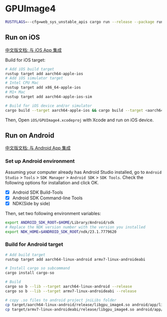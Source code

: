 # GPUImage4

```sh
RUSTFLAGS=--cfg=web_sys_unstable_apis cargo run --release --package run-wasm --
```

## Run on iOS
[中文版文档: 与 iOS App 集成](https://jinleili.github.io/learn-wgpu-zh/integration-and-debugging/ios/)

Build for iOS target:

```sh
# Add iOS build target
rustup target add aarch64-apple-ios 
# Add iOS simulator target
# Intel CPU Mac
rustup target add x86_64-apple-ios
# M1+ Mac
rustup target add aarch64-apple-ios-sim

# Build for iOS device and/or simulator
cargo build --target aarch64-apple-ios && cargo build --target <aarch64-apple-ios-sim or x86_64-apple-ios>

```

Then, Open `iOS/GPUImage4.xcodeproj` with Xcode and run on iOS device. 


## Run on Android
[中文版文档: 与 Android App 集成](https://jinleili.github.io/learn-wgpu-zh/integration-and-debugging/android/)

### Set up Android environment

Assuming your computer already has Android Studio installed, go to `Android Studio` > `Tools` > `SDK Manager` > `Android SDK` > `SDK Tools`. Check the following options for installation and click OK. 

- [x] Android SDK Build-Tools
- [x] Android SDK Command-line Tools
- [x] NDK(Side by side)

Then, set two following environment variables:

```sh
export ANDROID_SDK_ROOT=$HOME/Library/Android/sdk
# Replace the NDK version number with the version you installed 
export NDK_HOME=$ANDROID_SDK_ROOT/ndk/23.1.7779620
```

### Build for Android target
```sh
# Add build target
rustup target add aarch64-linux-android armv7-linux-androideabi

# Install cargo so subcommand
cargo install cargo-so

# Build
cargo so b --lib --target aarch64-linux-android --release
cargo so b --lib --target armv7-linux-androideabi --release

# copy .so files to android project jniLibs folder
cp target/aarch64-linux-android/release/libgpu_image4.so android/app/libs/arm64-v8a/libgpu_image4.so
cp target/armv7-linux-androideabi/release/libgpu_image4.so android/app/libs/armeabi-v7a/libgpu_image4.so
```
